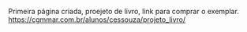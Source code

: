 Primeira página criada, proejeto de livro, link para comprar o exemplar.
https://cgmmar.com.br/alunos/cessouza/projeto_livro/

